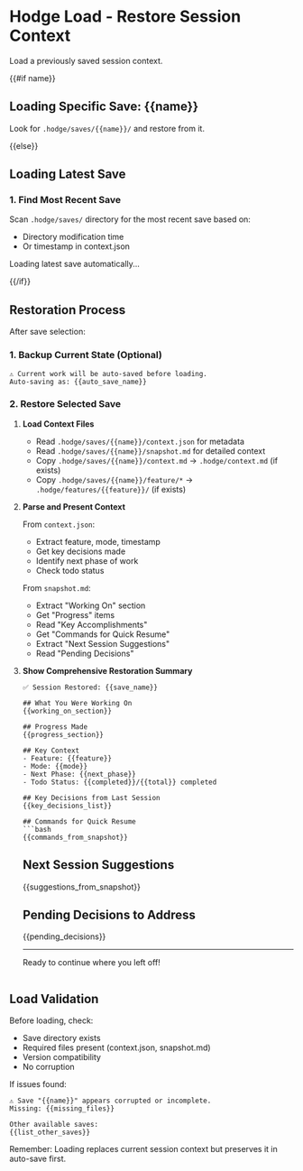# Hodge Load - Restore Session Context

Load a previously saved session context.

{{#if name}}
## Loading Specific Save: {{name}}

Look for `.hodge/saves/{{name}}/` and restore from it.

{{else}}
## Loading Latest Save

### 1. Find Most Recent Save

Scan `.hodge/saves/` directory for the most recent save based on:
- Directory modification time
- Or timestamp in context.json

Loading latest save automatically...

{{/if}}

## Restoration Process

After save selection:

### 1. Backup Current State (Optional)
```
⚠️ Current work will be auto-saved before loading.
Auto-saving as: {{auto_save_name}}
```

### 2. Restore Selected Save

1. **Load Context Files**
   - Read `.hodge/saves/{{name}}/context.json` for metadata
   - Read `.hodge/saves/{{name}}/snapshot.md` for detailed context
   - Copy `.hodge/saves/{{name}}/context.md` → `.hodge/context.md` (if exists)
   - Copy `.hodge/saves/{{name}}/feature/*` → `.hodge/features/{{feature}}/` (if exists)

2. **Parse and Present Context**
   
   From `context.json`:
   - Extract feature, mode, timestamp
   - Get key decisions made
   - Identify next phase of work
   - Check todo status

   From `snapshot.md`:
   - Extract "Working On" section
   - Get "Progress" items
   - Read "Key Accomplishments"
   - Get "Commands for Quick Resume"
   - Extract "Next Session Suggestions"
   - Read "Pending Decisions"

3. **Show Comprehensive Restoration Summary**
   ```
   ✅ Session Restored: {{save_name}}
   
   ## What You Were Working On
   {{working_on_section}}
   
   ## Progress Made
   {{progress_section}}
   
   ## Key Context
   - Feature: {{feature}}
   - Mode: {{mode}}
   - Next Phase: {{next_phase}}
   - Todo Status: {{completed}}/{{total}} completed
   
   ## Key Decisions from Last Session
   {{key_decisions_list}}
   
   ## Commands for Quick Resume
   ```bash
   {{commands_from_snapshot}}
   ```
   
   ## Next Session Suggestions
   {{suggestions_from_snapshot}}
   
   ## Pending Decisions to Address
   {{pending_decisions}}
   
   ---
   Ready to continue where you left off!
   ```

## Load Validation

Before loading, check:
- Save directory exists
- Required files present (context.json, snapshot.md)
- Version compatibility
- No corruption

If issues found:
```
⚠️ Save "{{name}}" appears corrupted or incomplete.
Missing: {{missing_files}}

Other available saves:
{{list_other_saves}}
```

Remember: Loading replaces current session context but preserves it in auto-save first.